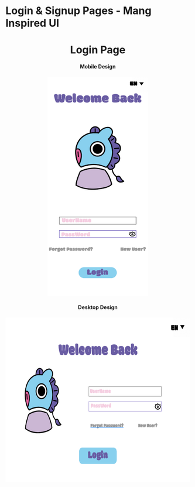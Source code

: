 # Login & Signup Pages - Mang Inspired UI
<div align="center">
  <h1 style="border-bottom: none; margin-bottom: 0;">Login Page</h1>
</div>
<div align="center">
<h4>Mobile Design</h4>
  <img src="images/mobile-ui-design.jpg" height="600">
  <h4>Desktop Design<h4>
  <img src="images/desktop-ui-design.jpg" height="450">
</div>
